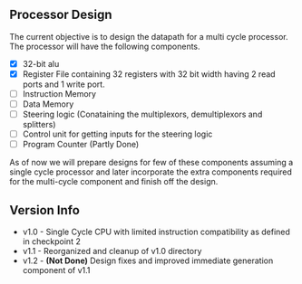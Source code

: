 ## Processor Design

The current objective is to design the datapath for a multi cycle processor. The processor will have the following components.
- [x] 32-bit alu
- [x] Register File containing 32 registers with 32 bit width having 2 read ports and 1 write port.
- [ ] Instruction Memory
- [ ] Data Memory
- [ ] Steering logic (Conataining the multiplexors, demultiplexors and splitters)
- [ ] Control unit for getting inputs for the steering logic
- [ ] Program Counter (Partly Done)

As of now we will prepare designs for few of these components assuming a single cycle processor and later incorporate the extra components required for the multi-cycle component and finish off the design.

## Version Info

* v1.0 - Single Cycle CPU with limited instruction compatibility as defined in checkpoint 2
* v1.1 - Reorganized and cleanup of v1.0 directory 
* v1.2 - **(Not Done)** Design fixes and improved immediate generation component of v1.1